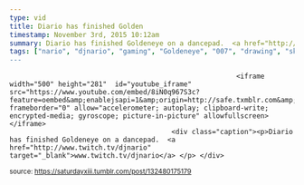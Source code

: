 ```yaml
---
type: vid
title: Diario has finished Golden
timestamp: November 3rd, 2015 10:12am
summary: Diario has finished Goldeneye on a dancepad.  <a href="http://www.twitch.tv/djnario" target="_blank">www.twitch.tv/djnario</a> </p> 
tags: ["nario", "djnario", "gaming", "Goldeneye", "007", "drawing", "sketch", "art]
---
```


                
                
                
                
                
                
                
                
                                                            <iframe width="500" height="281"  id="youtube_iframe" src="https://www.youtube.com/embed/8iN0q967S3c?feature=oembed&amp;enablejsapi=1&amp;origin=http://safe.txmblr.com&amp;wmode=opaque" frameborder="0" allow="accelerometer; autoplay; clipboard-write; encrypted-media; gyroscope; picture-in-picture" allowfullscreen></iframe>                    
                                            <div class="caption"><p>Diario has finished Goldeneye on a dancepad.  <a href="http://www.twitch.tv/djnario" target="_blank">www.twitch.tv/djnario</a> </p> </div>
                                                    
<small>source: https://saturdayxiii.tumblr.com/post/132480175179</small>